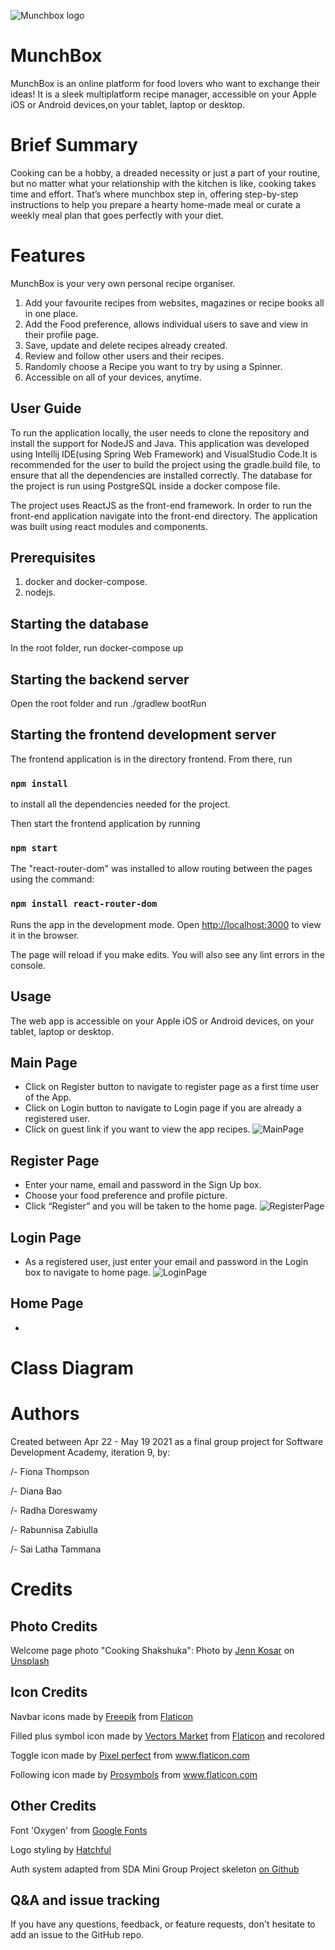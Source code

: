 ![Munchbox logo](frontend/src/resources/logo-readme.png)

# MunchBox
MunchBox is an online platform for food lovers who want to exchange their ideas!
It is a sleek multiplatform recipe manager, accessible on your Apple iOS or Android devices,on your tablet, laptop or desktop.

# Brief Summary
Cooking can be a hobby, a dreaded necessity or just a
part of your routine, but no matter what your
relationship with the kitchen is like, cooking
takes time and effort. That’s where munchbox step in, offering step-by-step
instructions to help you prepare a hearty home-made
meal or curate a weekly meal plan that goes perfectly with your diet.

# Features
MunchBox is your very own personal recipe organiser.
1.  Add your favourite recipes from websites, magazines or recipe books  all in one place.
2.  Add the Food preference, allows individual users to save and view in their profile page.
3.  Save, update and delete recipes already created.
4.  Review and follow other users and their recipes.
5.  Randomly choose a Recipe you want to try by using a Spinner.
6.  Accessible on all of your devices, anytime.


## User Guide
To run the application locally, the user needs to clone the repository and install the support for NodeJS and Java.
This application was developed using Intellij IDE(using Spring Web Framework) and VisualStudio Code.It is recommended 
for the user to build the project using the gradle.build file, to ensure that all the dependencies are installed correctly.
The database for the project is run using PostgreSQL inside a docker compose file.

The project uses ReactJS as the front-end framework. In order to run the front-end application 
navigate into the front-end directory. 
The application was built using react modules and components.

## Prerequisites

1.  docker and docker-compose.
2. nodejs.

## Starting the database

In the root folder, run  docker-compose up

## Starting the backend server

Open the root folder and run ./gradlew bootRun

## Starting the frontend development server

The frontend application is in the directory frontend. From there, run
### `npm install`
to install all the dependencies needed for the project.

Then start the frontend application by running
### `npm start`

The "react-router-dom" was installed to allow routing between the pages using the command:
### `npm install react-router-dom`

Runs the app in the development mode.
Open [http://localhost:3000](http://localhost:3000) to view it in the browser.

The page will reload if you make edits.
You will also see any lint errors in the console.

## Usage
The web app is accessible on your Apple iOS or Android devices,
on your tablet, laptop or desktop.
## Main Page
* Click on Register button to navigate to register page  as a first time user of the App.
* Click on Login button to navigate to Login page if you are already a registered user.
* Click on guest link if you want to view the app recipes.
![MainPage](frontend/src/resources/ScreenShots/MainPage.png)

## Register Page
* Enter your name, email and password in the Sign Up box.
* Choose your food preference and profile picture.
* Click “Register” and you will be taken to the home page.
![RegisterPage](frontend/src/resources/ScreenShots/RegisterPage.png)

## Login Page
* As a registered user, just enter your email and password in the Login box to navigate to home page.
![LoginPage](frontend/src/resources/ScreenShots/LoginPage.png)

## Home Page
* 



# Class Diagram

# Authors

Created between Apr 22 - May 19 2021 as a final group project for Software Development Academy, iteration 9, by:

/- Fiona Thompson

/- Diana Bao

/- Radha Doreswamy

/- Rabunnisa Zabiulla

/- Sai Latha Tammana

# Credits

## Photo Credits

Welcome page photo "Cooking Shakshuka": Photo by <a href="https://unsplash.com/@foodwithaview?utm_source=unsplash&utm_medium=referral&utm_content=creditCopyText">Jenn Kosar</a> on <a href="https://unsplash.com/@foodwithaview?utm_source=unsplash&utm_medium=referral&utm_content=creditCopyText">Unsplash</a>

## Icon Credits

Navbar icons made by <a href="https://www.freepik.com" title="Freepik">Freepik</a> from <a href="https://www.flaticon.com/">Flaticon</a>

Filled plus symbol icon made by <a href="https://www.flaticon.com/authors/vectors-market">Vectors Market</a> from <a href="https://www.flaticon.com/">Flaticon</a> and recolored

Toggle icon made by <a href="https://www.flaticon.com/authors/pixel-perfect">Pixel perfect</a> from <a href="https://www.flaticon.com/">www.flaticon.com</a></div>

Following icon made by <a href="https://www.flaticon.com/authors/prosymbols">Prosymbols</a> from <a href="https://www.flaticon.com/" title="Flaticon">www.flaticon.com</a>


## Other Credits

Font 'Oxygen' from <a href="https://fonts.google.com/specimen/Oxygen">Google Fonts</a>

Logo styling by <a href="https://hatchful.shopify.com/">Hatchful</a>

Auth system adapted from SDA Mini Group Project skeleton <a href="https://github.com/softwaredevacademy/be-mini-group-project">on Github</a>

## Q&A and issue tracking

If you have any questions, feedback, or feature requests, don't hesitate to add an issue to the GitHub repo.